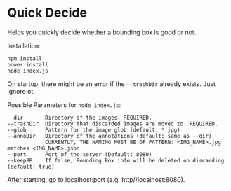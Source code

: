 # Quick Decide

Helps you quickly decide whether a bounding box is good or not.

Installation:

```
npm install
bower install
node index.js
```

On startup, there might be an error if the `--trashDir` already exists. Just ignore ot.

Possible Parameters for `node index.js`:

```
--dir       Directory of the images. REQUIRED.
--trashDir  Directory that discarded images are moved to. REQUIRED.
--glob      Pattern for the image glob (default: *.jpg)
--annoDir   Directory of the annotations (default: same as --dir). 
            CURRENTLY, THE NAMING MUST BE OF PATTERN: <IMG_NAME>.jpg matches <IMG_NAME>.json
--port      Port of the server (Default: 8080)
--keepBB    If false, Bounding Box info will be deleted on discarding (default: true)     
```

After starting, go to localhost:port (e.g. http//localhost:8080).